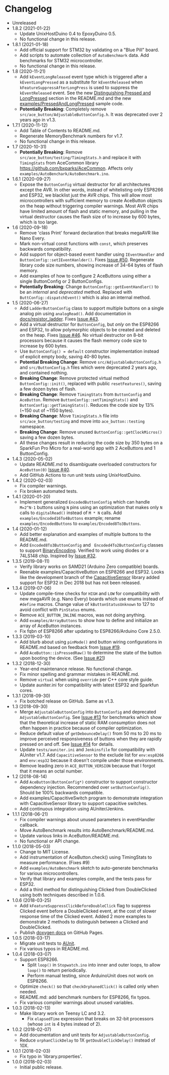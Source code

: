 # Changelog

* Unreleased
* 1.8.2 (2021-01-22)
    * Update UnixHostDuino 0.4 to EpoxyDuino 0.5.
    * No functional change in this release.
* 1.8.1 (2021-01-18)
    * Add official support for STM32 by validating on a "Blue Pill" board.
    * Add scripts to automate collection of `AutoBenchmark` data. Add
      benchmarks for STM32 microcontroller.
    * No functional change in this release.
* 1.8 (2020-11-21)
    * Add `kEventLongReleased` event type which is triggered after a
      `kEventLongPressed` as a substitute for `kEventReleased` when
      `kFeatureSuppressAfterLongPress` is used to suppress the `kEventReleased`
      event. See the new [Distinguishing Pressed and
      LongPressed](README.md#PressedAndLongPressed) section in the README.md and
      the new [examples/PressedAndLongPressed](examples/PressVersusLongPress)
      sample code.
    * **Potentially Breaking**: Completely remove
      `src/ace_button/AdjustableButtonConfig.h`. It was deprecated over 2 years
      ago in v1.3.
* 1.7.1 (2020-11-12)
    * Add Table of Contents to README.md.
    * Regenerate MemoryBenchmark numbers for v1.7.
    * No functional change in this release.
* 1.7 (2020-10-31)
    * **Potentially Breaking**: Remove `src/ace_button/testing/TimingStats.h`
      and replace it with `TimingStats` from AceCommon library
      https://github.com/bxparks/AceCommon. Affects only
      `examples/AutoBenchark/AutoBenchmark.ino`.
* 1.6.1 (2020-09-27)
    * Expose the `ButtonConfig` virtual destructor for all architectures
      except the AVR. In other words, instead of whitelisting only ESP8266 and
      ESP32, we blacklist just the AVR chips. This will allow most
      microcontrollers with sufficient memory to create AceButton objects on the
      heap without triggering compiler warnings. Most AVR chips have limited
      amount of flash and static memory, and pulling in the virtual destructor
      causes the flash size of to increase by 600 bytes, which is too large.
* 1.6 (2020-09-18)
    * Remove 'class Print' forward declaration that breaks megaAVR like Nano
      Every.
    * Mark non-virtual const functions with `const`, which preserves backwards
      compatibility.
    * Add support for object-based event handler using `IEventHandler` and
      `ButtonConfig::setIEventHanlder()`. Fixes [Issue
      #50](https://github.com/bxparks/AceButton/issues/50). Regenerate library
      code size numbers, showing increase of 34-64 bytes of flash memory.
    * Add examples of how to configure 2 AceButtons using either a single
      ButtonConfig or 2 ButtonConfigs.
    * **Potentially Breaking**: Change `ButtonConfig::getEventHandler()` to be
      an *internal* and *deprecated* method. Replaced with
      `ButtConfig::dispatchEvent()` which is also an internal method.
* 1.5 (2020-06-27)
    * Add `LadderButtonConfig` class to support multiple buttons on a single
      analog pin using `analogRead()`. Add documentation in
      [docs/resistor_ladder](docs/resistor_ladder).
      Fixes [Issue #43](https://github.com/bxparks/AceButton/issues/43).
    * Add a virtual destructor for `ButtonConfig`, but *only* on the ESP8266 and
      ESP32, to allow polymorphic objects to be created and deleted on the heap.
      Fixes [Issue #46](https://github.com/bxparks/AceButton/issues/46). No
      virtual destructor on 8-bit processors because it causes the flash memory
      code size to increase by 600 bytes.
    * Use `ButtonConfig() = default` constructor implementation instead of
      explicit empty body, saving 40-80 bytes.
    * **Potential Breaking Change**: Remove `src/AdjustableButtonConfig.h` and
      `src/ButtonConfig.h` files which were deprecated 2 years ago, and
      contained nothing.
    * **Breaking Change**: Remove protected virtual method
      `ButtonConfig::init()`, replaced with public `resetFeatures()`, saving
      a few dozen bytes of flash.
    * **Breaking Change**: Remove `TimingStats` from `ButtonConfig` and
      `AceButton`. Remove `ButtonConfig::setTimingStats()` and
      `ButtonConfig::getTimingStats()`. Reduces the code size by 13% (~150 out
      of ~1150 bytes).
    * **Breaking Change**: Move `TimingStats.h` file into
      `src/ace_button/testing` and move into `ace_button::testing` namespace.
    * **Breaking Change**: Remove unused `ButtonConfig::getClockMicros()` saving
      a few dozen bytes.
    * All these changes result in reducing the code size by 350 bytes on a
      SparkFun Pro Micro for a real-world app with 2 AceButtons and 1
      ButtonConfig.
* 1.4.3 (2020-05-02)
    * Update README.md to disambiguate overloaded constructors for
      `AceButton(0)`
      [Issue #40](https://github.com/bxparks/AceButton/issues/40).
    * Add GitHub Actions to run unit tests using UnixHostDuino.
* 1.4.2 (2020-02-03)
    * Fix compiler warnings.
    * Fix broken automated tests.
* 1.4.1 (2020-01-20)
    * Implement generalized `EncodedButtonConfig` which can handle
      `M=2^N-1` buttons using `N` pins using an optimization that makes
      only `N` calls to `digitalRead()` instead of `M * N` calls. Add
      `examples/Encoded16To4Buttons` example; rename `examples/EncodedButtons`
      to `examples/Encoded8To3Buttons`.
* 1.4 (2020-01-12)
    * Add better explanation and examples of multiple buttons to the README.md.
    * Add `Encoded8To3ButtonConfig` and ` Encoded4To2ButtonConfig` classes to
      support [BinaryEncoding](docs/binary_encoding/). Verified to work using
      diodes or a 74LS148 chip. Inspired by [Issue
      #32](https://github.com/bxparks/AceButton/issues/32).
* 1.3.5 (2019-08-11)
    * Verify library works on SAMD21 (Arduino Zero compatible) boards.
    * Reenable examples/CapacitiveButton on ESP8266 and ESP32.
      Looks like the development branch of the
      [CapacitiveSensor](https://github.com/PaulStoffregen/CapacitiveSensor)
      library added support for ESP32 in Dec 2018 but has not been released.
* 1.3.4 (2019-07-06)
    * Update compile-time checks for `HIGH` and `LOW` for compatibility with
      new megaAVR (e.g. Nano Every) boards which use enums instead of `#define`
      macros. Change value of `kButtonStatusUnknown` to 127 to avoid conflict
      with `PinStatus` enums.
    * Remove `ACE_BUTTON_INLINE` macros, was not doing anything.
    * Add `examples/ArrayButtons` to show how to define and initialize an array
      of AceButton instances.
    * Fix fqbn of ESP8266 after updating to ESP8266/Arduino Core 2.5.0.
* 1.3.3 (2019-03-10)
    * Add blurb about using `pinMode()` and button wiring configurations in
      README.md based on feedback from
      [Issue #19](https://github.com/bxparks/AceButton/issues/19).
    * Add `AceButton::isPressedRaw()` to determine the state of the button upon
      booting the device.
      (See [Issue #21](https://github.com/bxparks/AceButton/issues/21))
* 1.3.2 (2018-12-30)
    * Year-end maintenance release. No functional change.
    * Fix minor spelling and grammar mistakes in README.md.
    * Remove `virtual` when using `override` per C++ core style guide.
    * Update auniter.ini for compatibility with latest ESP32 and Sparkfun cores.
* 1.3.1 (2018-09-30)
    * Fix botched release on GitHub. Same as v1.3.
* 1.3 (2018-09-30)
    * Merge `AdjustableButtonConfig` into `ButtonConfig` and deprecated
      `AdjustableButtonConfig`. See
      [Issue #13](https://github.com/bxparks/AceButton/issues/13) for
      benchmarks which show that the theoretical increase of static RAM
      consumption does not often happen in practice because of compiler
      optimization.
    * Reduce default value of `getDebounceDelay()` from 50 ms to 20 ms
      to improve perceived responsiveness of buttons when they are rapidly
      pressed on and off. See
      [Issue #14](https://github.com/bxparks/AceButton/issues/14)
      for details.
    * Update `tests/auniter.ini` and `Jenkinsfile` for compatibility with
      AUniter v1.7. Add `CapacitiveSensor` to the exclude list for
      `env:esp8266` and `env:esp32` because it doesn't compile under those
      environments.
    * Remove leading zero in `ACE_BUTTON_VERSION` because that I forgot that it
      means an octal number.
* 1.2 (2018-08-14)
    * Add `AceButton(ButtonConfig*)` constructor to support constructor
      dependency injection. Recommended over `setButtonConfig()`.
      Should be 100% backwards compatible.
    * Add examples/CapacitiveSwitch program to demonstrate integration
      with CapacitiveSensor library to support capacitive switches.
    * Add continuous integration using AUniter/Jenkins.
* 1.1.1 (2018-06-21)
    * Fix compiler warnings about unused parameters in eventHandler callback.
    * Move AutoBenchmark results into AutoBenchmark/README.md.
    * Update various links in AceButton/README.md.
    * No functional or API change.
* 1.1.0 (2018-05-03)
    * Change to MIT License.
    * Add instrumentation of AceButton.check() using TimingStats to measure
      performance. (Fixes #9)
    * Add `examples/AutoBenchmark` sketch to auto-generate benchmarks for
      various microcontrollers.
    * Verify that library and examples compile, and the tests pass for ESP32.
    * Add a third method for distinguishing Clicked from DoubleClicked using
      both techniques described in 1.0.6.
* 1.0.6 (2018-03-25)
    * Add `kFeatureSuppressClickBeforeDoubleClick` flag to suppress
      Clicked event before a DoubleClicked event, at the cost of slower
      response time of the Clicked event. Added 2 more examples to demonstrate 2
      methods to distinguish between a Clicked and DoubleClicked.
    * Publish [doxygen docs](https://bxparks.github.io/AceButton/html/)
      on GitHub Pages.
* 1.0.5 (2018-03-17)
    * Migrate unit tests to [AUnit](https://github.com/bxparks/AUnit).
    * Fix various typos in README.md.
* 1.0.4 (2018-03-07)
    * Support ESP8266.
        * Split `loop()` in `Stopwatch.ino` into inner and outer loops, to
          allow `loop()` to return periodically.
        * Perform manual testing, since ArduinoUnit does not work on ESP8266.
    * Optimize `check()` so that `checkOrphanedClick()` is called only when
      needed.
    * README.md: add  benchmark numbers for ESP8266, fix typos.
    * Fix various compiler warnings about unused variables.
* 1.0.3 (2018-02-13)
    * Make library work on Teensy LC and 3.2.
        * Fix `elapsedTime` expression that breaks on 32-bit processors
          (whose `int` is 4 bytes instead of 2).
* 1.0.2 (2018-02-07)
    * Add documentation and unit tests for `AdjustableButtonConfig`.
    * Reduce `orphanClickDelay` to 1X `getDoubleClickDelay()` instead of 10X.
* 1.0.1 (2018-02-03)
    * Fix typo in 'library.properties'.
* 1.0.0 (2018-02-03)
    * Initial public release.
